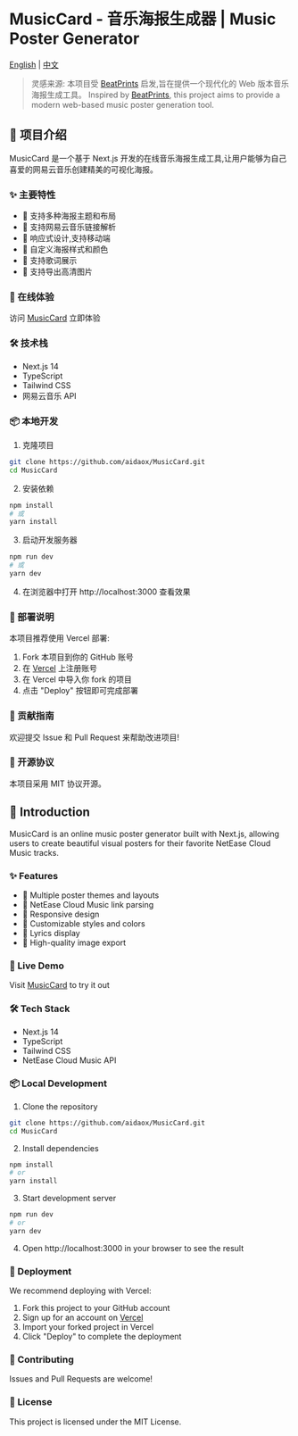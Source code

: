 # MusicCard - 音乐海报生成器 | Music Poster Generator

[English](#english) | [中文](#chinese)

> 灵感来源: 本项目受 [BeatPrints](https://github.com/TrueMyst/BeatPrints) 启发,旨在提供一个现代化的 Web 版本音乐海报生成工具。
> Inspired by [BeatPrints](https://github.com/TrueMyst/BeatPrints), this project aims to provide a modern web-based music poster generation tool.

<div id="chinese">

## 🎵 项目介绍

MusicCard 是一个基于 Next.js 开发的在线音乐海报生成工具,让用户能够为自己喜爱的网易云音乐创建精美的可视化海报。

### ✨ 主要特性

- 🎨 支持多种海报主题和布局
- 🎵 支持网易云音乐链接解析
- 📱 响应式设计,支持移动端
- 🌈 自定义海报样式和颜色
- 📝 支持歌词展示
- 💾 支持导出高清图片

### 🚀 在线体验

访问 [MusicCard](https://card.catpng.net) 立即体验

### 🛠️ 技术栈

- Next.js 14
- TypeScript
- Tailwind CSS
- 网易云音乐 API

### 📦 本地开发

1. 克隆项目

```bash
git clone https://github.com/aidaox/MusicCard.git
cd MusicCard
```

2. 安装依赖

```bash
npm install
# 或
yarn install
```

3. 启动开发服务器

```bash
npm run dev
# 或
yarn dev
```

4. 在浏览器中打开 http://localhost:3000 查看效果

### 🚀 部署说明

本项目推荐使用 Vercel 部署:

1. Fork 本项目到你的 GitHub 账号
2. 在 [Vercel](https://vercel.com) 上注册账号
3. 在 Vercel 中导入你 fork 的项目
4. 点击 "Deploy" 按钮即可完成部署

### 🤝 贡献指南

欢迎提交 Issue 和 Pull Request 来帮助改进项目!

### 📄 开源协议

本项目采用 MIT 协议开源。

</div>

<div id="english">

## 🎵 Introduction

MusicCard is an online music poster generator built with Next.js, allowing users to create beautiful visual posters for their favorite NetEase Cloud Music tracks.

### ✨ Features

- 🎨 Multiple poster themes and layouts
- 🎵 NetEase Cloud Music link parsing
- 📱 Responsive design
- 🌈 Customizable styles and colors
- 📝 Lyrics display
- 💾 High-quality image export

### 🚀 Live Demo

Visit [MusicCard](https://card.catpng.net) to try it out

### 🛠️ Tech Stack

- Next.js 14
- TypeScript
- Tailwind CSS
- NetEase Cloud Music API

### 📦 Local Development

1. Clone the repository

```bash
git clone https://github.com/aidaox/MusicCard.git
cd MusicCard
```

2. Install dependencies

```bash
npm install
# or
yarn install
```

3. Start development server

```bash
npm run dev
# or
yarn dev
```

4. Open http://localhost:3000 in your browser to see the result

### 🚀 Deployment

We recommend deploying with Vercel:

1. Fork this project to your GitHub account
2. Sign up for an account on [Vercel](https://vercel.com)
3. Import your forked project in Vercel
4. Click "Deploy" to complete the deployment

### 🤝 Contributing

Issues and Pull Requests are welcome!

### 📄 License

This project is licensed under the MIT License.

</div>
